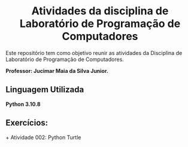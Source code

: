 <h1 align="center"> Atividades da disciplina de Laboratório de Programação de Computadores </h1>
Este repositório tem como objetivo reunir as atividades da Disciplina de Laboratório de Programação de Computadores.

<strong>Professor: Jucimar Maia da Silva Junior.</strong>

<h2>Linguagem Utilizada</h2>
<strong>Python 3.10.8</strong>

<h2>Exercícios:</h2>
+ Atividade 002: Python Turtle
